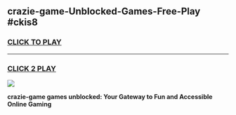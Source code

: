 
## crazie-game-Unblocked-Games-Free-Play #ckis8
<h3>
<a href="https://us.freeplayer.one?title=crazie-game&ref=9M">CLICK TO PLAY</a></h3>
<hr>

<h3>
<a href="https://us.freeplayer.one?title=crazie-game&ref=9M">CLICK 2 PLAY</a>
  
</h3>

<a href="https://us.freeplayer.one?title=crazie-game&ref=9M"><img src="https://clearcache.store/games.png"></a>


**crazie-game games unblocked: Your Gateway to Fun and Accessible Online Gaming**
